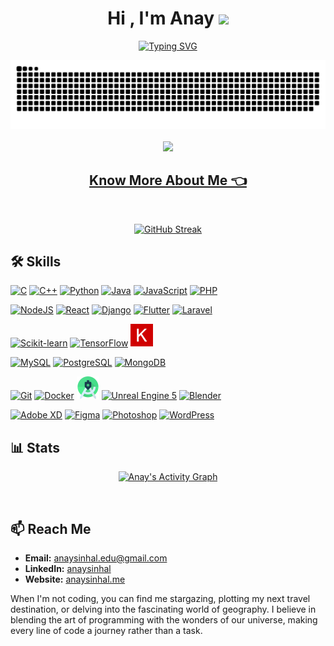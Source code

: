 <h1 align="center">Hi , I'm Anay <img src="https://media.giphy.com/media/hvRJCLFzcasrR4ia7z/giphy.gif" width="35"></h1>
<p align="center">
<a href="https://git.io/typing-svg"><img src="https://readme-typing-svg.demolab.com?font=Poppins&pause=1000&center=true&vCenter=true&random=false&width=435&lines=CSE+Undergrad'25;Full-Stack+Dev;AI-ML;Design" alt="Typing SVG" /></a>
</p>

<div align="center">
  <picture>
    <source media="(prefers-color-scheme: dark)" srcset="https://raw.githubusercontent.com/platane/snk/output/github-contribution-grid-snake-dark.svg" />
    <source media="(prefers-color-scheme: light)" srcset="https://raw.githubusercontent.com/platane/snk/output/github-contribution-grid-snake.svg" />
    <img alt="github contribution grid snake animation" src="https://raw.githubusercontent.com/platane/snk/output/github-contribution-grid-snake.svg" />
  </picture>
</div>
<br>
<div align="center">
  <a href="https://github.com/anayy09" class="waves-effect waves-light btn">
    <img src="https://komarev.com/ghpvc/?username=anayy09&color=blue&style=for-the-badge" />
  </a>
</div>
<div align="center">
  <h2><a href="https://anaysinhal.me" target="_blank">Know More About Me 👈</a></h2>
</div>
<br>
<p align="center">
  <a href="https://git.io/streak-stats"><img src="https://github-readme-streak-stats.herokuapp.com?user=anayy09&theme=github-dark-blue&hide_border=true" alt="GitHub Streak" /></a>
</p>
<!-- <p align="center">
  <a href="https://github.com/anayy09" target="_blank" style="display: inline-block; vertical-align: top;">
    <img align="center" src="https://github-readme-stats.vercel.app/api?username=anayy09&&theme=github_dark&&hide_border=true" alt="anayy09" style="height: 200px;"/>
  </a>
  <a href="https://github.com/anayy09" target="_blank" style="display: inline-block; vertical-align: top;">
    <img src="https://github-readme-stats.vercel.app/api/top-langs?username=anayy09&&theme=github_dark&&hide_border=true&&layout=compact" alt="anayy09" style="height: 200px;"/>
  </a>
</p> -->


## 🛠️ Skills

<p>
  <a href="https://docs.microsoft.com/en-us/cpp/?view=msvc-170" target="_blank" rel="noreferrer"><img src="https://raw.githubusercontent.com/danielcranney/readme-generator/main/public/icons/skills/c-colored.svg" width="36" height="36" alt="C" /></a>
  <a href="https://docs.microsoft.com/en-us/cpp/?view=msvc-170" target="_blank" rel="noreferrer"><img src="https://raw.githubusercontent.com/danielcranney/readme-generator/main/public/icons/skills/cplusplus-colored.svg" width="36" height="36" alt="C++" /></a>
  <a href="https://www.python.org/" target="_blank" rel="noreferrer"><img src="https://raw.githubusercontent.com/danielcranney/readme-generator/main/public/icons/skills/python-colored.svg" width="36" height="36" alt="Python" /></a>
  <a href="https://www.oracle.com/java/" target="_blank" rel="noreferrer"><img src="https://raw.githubusercontent.com/danielcranney/readme-generator/main/public/icons/skills/java-colored.svg" width="36" height="36" alt="Java" /></a>
  <a href="https://developer.mozilla.org/en-US/docs/Web/JavaScript" target="_blank" rel="noreferrer"><img src="https://raw.githubusercontent.com/danielcranney/readme-generator/main/public/icons/skills/javascript-colored.svg" width="36" height="36" alt="JavaScript" /></a>
  <a href="https://www.php.net/" target="_blank" rel="noreferrer"><img src="https://raw.githubusercontent.com/danielcranney/readme-generator/main/public/icons/skills/php-colored.svg" width="36" height="36" alt="PHP" /></a>
</p>

<p>
  <a href="https://nodejs.org/en/" target="_blank" rel="noreferrer"><img src="https://raw.githubusercontent.com/danielcranney/readme-generator/main/public/icons/skills/nodejs-colored.svg" width="36" height="36" alt="NodeJS" /></a>
  <a href="https://reactjs.org/" target="_blank" rel="noreferrer"><img src="https://raw.githubusercontent.com/danielcranney/readme-generator/main/public/icons/skills/react-colored.svg" width="36" height="36" alt="React" /></a>
  <a href="https://www.djangoproject.com/" target="_blank" rel="noreferrer"><img src="https://raw.githubusercontent.com/danielcranney/readme-generator/main/public/icons/skills/django-colored.svg" width="36" height="36" alt="Django" /></a>
  <a href="https://flutter.dev/" target="_blank" rel="noreferrer"><img src="https://raw.githubusercontent.com/danielcranney/readme-generator/main/public/icons/skills/flutter-colored.svg" width="36" height="36" alt="Flutter" /></a>
  <a href="https://laravel.com/" target="_blank" rel="noreferrer"><img src="https://raw.githubusercontent.com/danielcranney/readme-generator/main/public/icons/skills/laravel-colored.svg" width="36" height="36" alt="Laravel" /></a>
</p>

<p>
  <a href="https://scikit-learn.org/" target="_blank" rel="noreferrer"><img src="https://raw.githubusercontent.com/scikit-learn/scikit-learn/main/doc/logos/scikit-learn-logo.png" width="64" height="36" alt="Scikit-learn" /></a>
  <a href="https://www.tensorflow.org/" target="_blank" rel="noreferrer"><img src="https://raw.githubusercontent.com/danielcranney/readme-generator/main/public/icons/skills/tensorflow-colored.svg" width="36" height="36" alt="TensorFlow" /></a>
  <a href="https://keras.io/" target="_blank" rel="noreferrer"><img src="https://raw.githubusercontent.com/github/explore/cf9a84017e3cdd93aeb635d9b85379ba67d62031/topics/keras/keras.png" width="36" height="36" alt="Keras" /></a>
</p>

<p>
  <a href="https://www.mysql.com/" target="_blank" rel="noreferrer"><img src="https://raw.githubusercontent.com/danielcranney/readme-generator/main/public/icons/skills/mysql-colored.svg" width="36" height="36" alt="MySQL" /></a>
  <a href="https://www.postgresql.org/" target="_blank" rel="noreferrer"><img src="https://raw.githubusercontent.com/danielcranney/readme-generator/main/public/icons/skills/postgresql-colored.svg" width="36" height="36" alt="PostgreSQL" /></a>
  <a href="https://www.mongodb.com/" target="_blank" rel="noreferrer"><img src="https://raw.githubusercontent.com/danielcranney/readme-generator/main/public/icons/skills/mongodb-colored.svg" width="36" height="36" alt="MongoDB" /></a>
</p>

<p>
  <a href="https://git-scm.com/" target="_blank" rel="noreferrer"><img src="https://raw.githubusercontent.com/danielcranney/readme-generator/main/public/icons/skills/git-colored.svg" width="36" height="36" alt="Git" /></a>
  <a href="https://www.docker.com/" target="_blank" rel="noreferrer"><img src="https://raw.githubusercontent.com/danielcranney/readme-generator/main/public/icons/skills/docker-colored.svg" width="36" height="36" alt="Docker" /></a>
  <a href="https://developer.android.com/studio" target="_blank" rel="noreferrer"><img src="https://raw.githubusercontent.com/github/explore/44926f43f6a0d183b5965bebd1e77069ab00c26a/topics/android-studio/android-studio.png" width="36" height="36" alt="Android Studio" /></a>
  <a href="https://www.unrealengine.com/en-US/" target="_blank" rel="noreferrer"><img src="https://camo.githubusercontent.com/e365d250a71bc35f89adee467c6c56d1012dc9d8aba144ec051fa38226369cd8/68747470733a2f2f75706c6f61642e77696b696d656469612e6f72672f77696b6970656469612f636f6d6d6f6e732f322f32302f55455f4c6f676f5f426c61636b5f43656e74657265642e737667" width="36" height="36" alt="Unreal Engine 5" /></a>
  <a href="https://www.blender.org/" target="_blank" rel="noreferrer"><img src="https://raw.githubusercontent.com/danielcranney/readme-generator/main/public/icons/skills/blender-colored.svg" width="36" height="36" alt="Blender" /></a>
</p>

<p>
  <a href="https://www.adobe.com/uk/products/xd.html" target="_blank" rel="noreferrer"><img src="https://raw.githubusercontent.com/danielcranney/readme-generator/main/public/icons/skills/xd-colored-dark.svg" width="36" height="36" alt="Adobe XD" /></a>
  <a href="https://www.figma.com/" target="_blank" rel="noreferrer"><img src="https://raw.githubusercontent.com/danielcranney/readme-generator/main/public/icons/skills/figma-colored.svg" width="36" height="36" alt="Figma" /></a>
  <a href="https://www.adobe.com/uk/products/photoshop.html" target="_blank" rel="noreferrer"><img src="https://raw.githubusercontent.com/danielcranney/readme-generator/main/public/icons/skills/photoshop-colored.svg" width="36" height="36" alt="Photoshop" /></a>
  <a href="https://wordpress.org/" target="_blank" rel="noreferrer"><img src="https://raw.githubusercontent.com/danielcranney/readme-generator/main/public/icons/skills/wordpress-colored.svg" width="36" height="36" alt="WordPress" /></a>
</p>

## 📊 Stats

<p align="center">
  <a href="https://github.com/anayy09"><img alt="Anay's Activity Graph" src="https://github-readme-activity-graph.vercel.app/graph?username=anayy09&bg_color=000000&color=1f6feb&line=1f6feb&point=fefefe&area=true&hide_border=true&custom_title=Anay's%20Contribution%20Graph" /></a>
</p>

<br/>

## 📫 Reach Me

- **Email:** [anaysinhal.edu@gmail.com](mailto:anaysinhal.edu@gmail.com)
- **LinkedIn:** [anaysinhal](https://www.linkedin.com/in/anaysinhal)
- **Website:** [anaysinhal.me](http://anaysinhal.me)

When I'm not coding, you can find me stargazing, plotting my next travel destination, or delving into the fascinating world of geography. I believe in blending the art of programming with the wonders of our universe, making every line of code a journey rather than a task.
